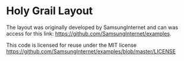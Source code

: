 # Holy Grail Layout

The layout was originally developed by SamsungInternet and can was access for this link: https://github.com/SamsungInternet/examples.

This code is licensed for reuse under the MIT license
https://github.com/SamsungInternet/examples/blob/master/LICENSE
